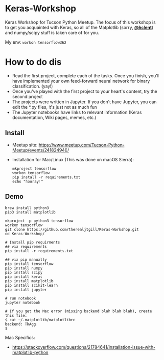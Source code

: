 # Keras-Workshop
Keras Workshop for Tucson Python Meetup.
The focus of this workshop is to get you acquainted with Keras, so all of the Matplotlib (sorry, __[@hclent](https://github.com/hclent)__) and numpy/scipy stuff is taken care of for you.

My env: `workon tensorflow362`

# How to do dis
 - Read the first project, complete each of the tasks. Once you finish, you'll have implemented your own feed-forward neural network for binary classification. (yay!)
 - Once you've played with the first project to your heart's content, try the second project
 - The projects were written in Jupyter. If you don't have Jupyter, you can edit the *.py files, it's just not as much fun
 - The Jupyter notebooks have links to relevant information (Keras documentation, Wiki pages, memes, etc.)

## Install

* Meetup site: <https://www.meetup.com/Tucson-Python-Meetup/events/241824940/>
* Installation for Mac/Linux (This was done on macOS Sierra):

	```
	mkproject tensorflow
	workon tensorflow
	pip install -r requirements.txt
	echo "hooray!"
	```
	
## Demo

```
brew install python3
pip3 install matplotlib

mkproject -p python3 tensorflow
workon tensorflow
git clone https://github.com/therealjtgill/Keras-Workshop.git
cd Keras-Workshop/

# Install pip requirments
## via requirements
pip install -r requirements.txt

## via pip manually
pip install tensorflow
pip install numpy
pip install scipy
pip install keras
pip install matplotlib
pip install scikit-learn
pip install jupyter

# run notebook
jupyter notebook

# If you get the Mac error (missing backend blah blah blah), create this file:
$ cat ~/.matplotlib/matplotlibrc
backend: TkAgg
$

```

Mac Specifics:

* <https://stackoverflow.com/questions/21784641/installation-issue-with-matplotlib-python>
